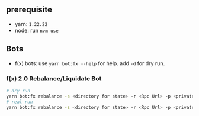 
## prerequisite

- yarn: `1.22.22`
- node: run `nvm use`

## Bots

- f(x) bots: use `yarn bot:fx --help` for help. add `-d` for dry run.

### f(x) 2.0 Rebalance/Liquidate Bot

```bash
# dry run
yarn bot:fx rebalance -s <directory for state> -r <Rpc Url> -p <private key> -d
# real run
yarn bot:fx rebalance -s <directory for state> -r <Rpc Url> -p <private key>
```
